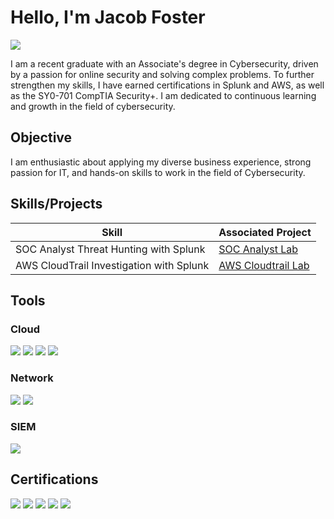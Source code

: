 # Hello, I'm Jacob Foster
<a href="https://www.linkedin.com/in/jacob-foster-5ab85223b/"><img src="https://img.shields.io/badge/-LinkedIn-0072b1?&style=for-the-badge&logo=linkedin&logoColor=white" /></a>


I am a recent graduate with an Associate's degree in Cybersecurity, driven by a passion for online security and solving complex problems. To further strengthen my skills, I have earned certifications in Splunk and AWS, as well as the SY0-701 CompTIA Security+. I am dedicated to continuous learning and growth in the field of cybersecurity.

## Objective

I am enthusiastic about applying my diverse business experience, strong passion for IT, and hands-on skills to work in the field of Cybersecurity.

## Skills/Projects

| Skill                                         | Associated Project         |
|-----------------------------------------------|----------------------------|
| SOC Analyst Threat Hunting with Splunk       | <a href="https://bit.ly/3V5EHzO">SOC Analyst Lab</a>|
| AWS CloudTrail Investigation with Splunk       | <a href="https://bit.ly/3yHtXiz">AWS Cloudtrail Lab</a>|

## Tools

### Cloud
<div>
    <img src="https://img.shields.io/badge/-AWS-232F3E?style=for-the-badge&logo=Amazon%20AWS&logoColor=white" />
    <img src="https://img.shields.io/badge/-EC2-232F3E?style=for-the-badge&logo=Amazon%20AWS&logoColor=white" />
    <img src="https://img.shields.io/badge/-S3-232F3E?style=for-the-badge&logo=Amazon%20AWS&logoColor=white" />
    <img src="https://img.shields.io/badge/AWS-CloudTrail-232F3E?style=for-the-badge&logo=Amazon%20AWS&logoColor=white" />







### Network
<div>
    <img src="https://img.shields.io/badge/-Wireshark-1679A7?&style=for-the-badge&logo=Wireshark&logoColor=white" />
    <img src="https://img.shields.io/badge/-Suricata-EF3B2D?&style=for-the-badge&logo=Suricata&logoColor=white" />

### SIEM
<div>
    <img src="https://img.shields.io/badge/-Splunk-000000?&style=for-the-badge&logo=Splunk&logoColor=white" />
</div>

## Certifications
<div>
<img src="https://img.shields.io/badge/-SY0--701%20--%20CompTIA%20Security+-00529F?style=for-the-badge&logo=CompTIA&logoColor=white" />
<img src="https://img.shields.io/badge/-Splunk_Core_Certified_Power_User-000000?style=for-the-badge&logo=Splunk&logoColor=orange" />
<img src="https://img.shields.io/badge/-Splunk_Enterprise_Certified_Admin-000000?style=for-the-badge&logo=Splunk&logoColor=orange" />
<img src="https://img.shields.io/badge/-AWS_Certified_Cloud_Practitioner-232F3E?style=for-the-badge&logo=Amazon%20AWS&logoColor=white" />
<img src="https://img.shields.io/badge/-Google_Cybersecurity_Professional_Certificate-4285F4?style=for-the-badge&logo=Google%20Cloud&logoColor=white" />
</div>
